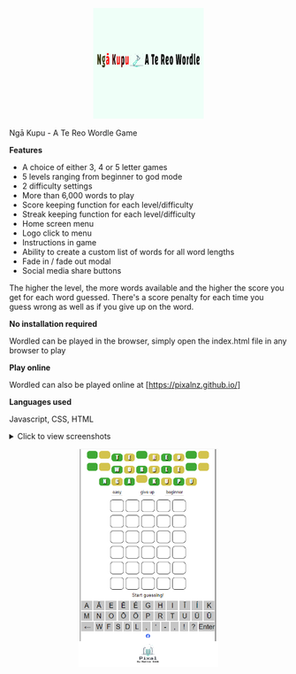 [<p align="center"><img src="https://github.com/PIXALNZ/pixalnz.github.io/blob/main/assets/img/social/Nga%20Kupu%20Te%20Reo%20Wordle%20Logo.png" alt="Te Reo Wordle logo"></p>]()
 
Ngā Kupu - A Te Reo Wordle Game

**Features**

- A choice of either 3, 4 or 5 letter games
- 5 levels ranging from beginner to god mode
- 2 difficulty settings
- More than 6,000 words to play
- Score keeping function for each level/difficulty
- Streak keeping function for each level/difficulty
- Home screen menu
- Logo click to menu
- Instructions in game
- Ability to create a custom list of words for all word lengths
- Fade in / fade out modal
- Social media share buttons

The higher the level, the more words available and the higher the score you get for each word guessed. There's a score penalty for each time you guess wrong as well as if you give up on the word.

**No installation required**

Wordled can be played in the browser, simply open the index.html file in any browser to play

**Play online**

Wordled can also be played online at [https://pixalnz.github.io/]

**Languages used**

Javascript, CSS, HTML

<details>
  <summary>Click to view screenshots</summary>
  
  <p align="center"><img src="https://github.com/PIXALNZ/pixalnz.github.io/blob/main/assets/img/screenshots/Start.PNG" alt="menu" style="width:50%"></p>
  <p align="center"><img src="https://github.com/PIXALNZ/pixalnz.github.io/blob/main/assets/img/screenshots/win.PNG" alt="win screen" style="width:50%"></p>
  <p align="center"><img src="https://user-images.githubusercontent.com/95859352/152353776-aeed8993-6e8d-407f-8656-4c2bc0171c39.png" alt="level select" style="width:50%"></p>
  <p align="center"><img src="https://github.com/PIXALNZ/pixalnz.github.io/blob/main/assets/img/screenshots/wordnotinlist.PNG" alt="word not available" style="width:50%"></p>
  <p align="center><img src="https://github.com/PIXALNZ/pixalnz.github.io/blob/main/assets/img/screenshots/ingamecorrect.PNG" alt="in game" style="width:50%"></p>
</details>

<p align="center"><img src="https://github.com/PIXALNZ/pixalnz.github.io/blob/main/assets/img/screenshots/ingame.PNG" alt="game board" style="width:50%"></p>
